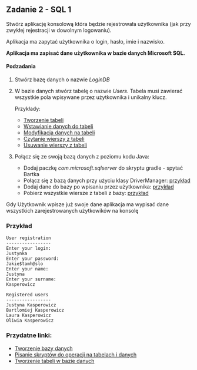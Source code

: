 ## Zadanie 2 - SQL 1

Stwórz aplikację konsolową która będzie rejestrowała użytkownika (jak przy zwykłej rejestracji w dowolnym logowaniu).

Aplikacja ma zapytać użytkownika o login, hasło, imie i nazwisko.

**Aplikacja ma zapisać dane użytkownika w bazie danych Microsoft SQL.**

#### Podzadania
1. Stwórz bazę danych o nazwie *LoginDB*
1. W bazie danych stwórz tabelę o nazwie *Users*. Tabela musi zawierać wszystkie pola wpisywane przez użytkownika i unikalny klucz. 

   Przykłady:
   * [Tworzenie tabeli](../src/main/java/com/javaexcercises/examples/sql/create_table.sql)
   * [Wstawianie danych do tabeli](../src/main/java/com/javaexcercises/examples/sql/insert_statement.sql)
   * [Modyfikacja danych na tabeli](../src/main/java/com/javaexcercises/examples/sql/update_statement.sql)
   * [Czytanie wierszy z tabeli](../src/main/java/com/javaexcercises/examples/sql/select_statement.sql)
   * [Usuwanie wierszy z tabeli](../src/main/java/com/javaexcercises/examples/sql/delete_statement.sql)


1. Połącz się ze swoją bazą danych z poziomu kodu Java:
   * Dodaj paczkę *com.microsoft.sqlserver* do skryptu gradle - spytać Bartka
   * Połącz się z bazą danych przy użyciu klasy DriverManager: [przykład](../src/main/java/com/javaexcercises/examples/DBConnectExample.java)
   * Dodaj dane do bazy po wpisaniu przez użytkownika: [przykład](../src/main/java/com/javaexcercises/examples/DBInsertExample.java)
   * Pobierz wszystkie wiersze z tabeli z bazy: [przykład](../src/main/java/com/javaexcercises/examples/DBSelectExample.java)

Gdy Użytkownik wpisze już swoje dane aplikacja ma wypisać dane wszystkich zarejestrowanych użytkowików na konsolę

### Przykład

```
User registration
-----------------
Enter your login:
Justynka
Enter your password:
Jakie$tamh@slo
Enter your name:
Justyna
Enter your surname:
Kasperowicz

Registered users
-----------------
Justyna Kasperowicz
Bartlomiej Kasperowicz
Laura Kasperowicz
Oliwia Kasperowicz
```
### Przydatne linki:
- [Tworzenie bazy danych](db_createdb.md)
- [Pisanie skryptów do operacji na tabelach i danych](sms_scripts.md)
- [Tworzenie tabeli w bazie danych](https://www.youtube.com/watch?v=OKUcgXXrFGU)